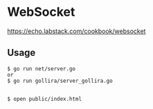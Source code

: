# WebSocket
https://echo.labstack.com/cookbook/websocket

## Usage

```
$ go run net/server.go
or
$ go run gollira/server_gollira.go


$ open public/index.html
```